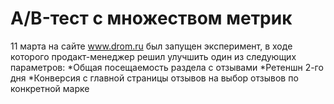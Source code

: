 # A/B-тест с множеством метрик
11 марта на сайте www.drom.ru был запущен эксперимент, в ходе которого продакт-менеджер решил улучшить один из следующих параметров: 
*Общая посещаемость раздела с отзывами 
*Ретеншн 2-го дня 
*Конверсия с главной страницы отзывов на выбор отзывов по конкретной марке
